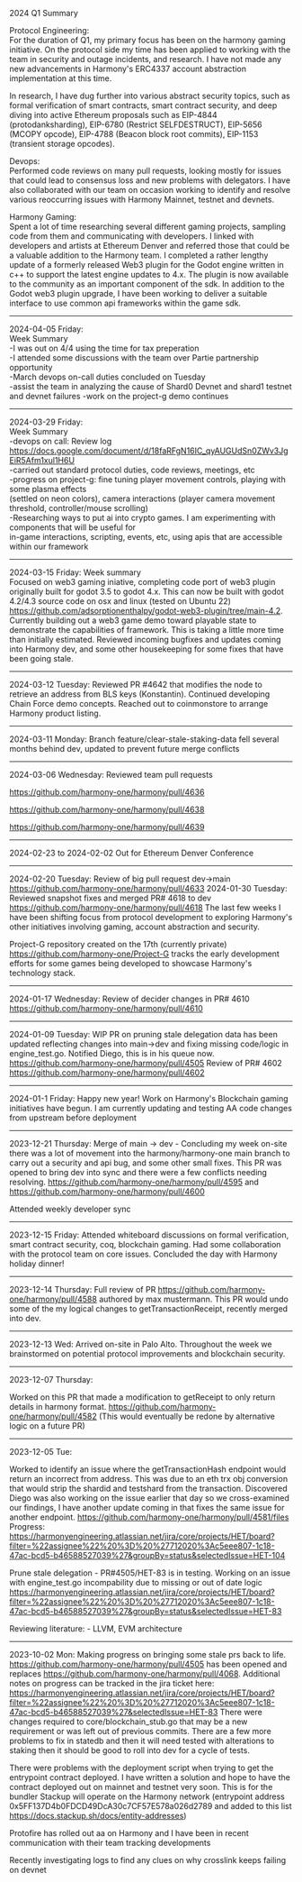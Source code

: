 2024 Q1 Summary<br>

Protocol Engineering:<br>
For the duration of Q1, my primary focus has been on the harmony gaming initiative. On the protocol side my time has been applied to working with the team in security and outage incidents, and research. I have not made any new advancements in Harmony's ERC4337 account abstraction implementation at this time. 

In research, I have dug further into various abstract security topics, such as formal verification of smart contracts, smart contract security, and deep diving into active Ethereum proposals such as EIP-4844 (protodanksharding), EIP-6780 (Restrict SELFDESTRUCT), EIP-5656 (MCOPY opcode), EIP-4788 (Beacon block root commits), EIP-1153 (transient storage opcodes). 

Devops:<br>
Performed code reviews on many pull requests, looking mostly for issues that could lead to consensus loss and new problems with delegators. I have also collaborated with our team on occasion working to identify and resolve various reoccurring issues with Harmony Mainnet, testnet and devnets. 

Harmony Gaming:<br>
Spent a lot of time researching several different gaming projects, sampling code from them and communicating with developers. I linked with developers and artists at Ethereum Denver and referred those that could be a valuable addition to the Harmony team. 
I completed a rather lengthy update of a formerly released Web3 plugin for the Godot engine written in c++ to support the latest engine updates to 4.x. The plugin is now available to the community as an important component of the sdk. In addition to the Godot web3 plugin upgrade, I have been working to deliver a suitable interface to use common api frameworks within the game sdk. 

---

2024-04-05 Friday: <br>
Week Summary<br>
-I was out on 4/4 using the time for tax preperation<br>
-I attended some discussions with the team over Partie partnership opportunity<br>
-March devops on-call duties concluded on Tuesday<br>
-assist the team in analyzing the cause of Shard0 Devnet and shard1 testnet and devnet failures
-work on the project-g demo continues

---
2024-03-29 Friday: <br>
Week Summary<br>
-devops on call: Review log https://docs.google.com/document/d/18faRFgN16IC_qyAUGUdSn0ZWv3JgEiR5Afm1xul1H6U<br>
 -carried out standard protocol duties, code reviews, meetings, etc<br>
 -progress on project-g: fine tuning player movement controls, playing with some plasma effects<br> (settled on neon colors), camera interactions (player camera movement threshold, controller/mouse scrolling)<br>
 -Researching ways to put ai into crypto games. I am experimenting with components that will be useful for<br> in-game interactions, scripting, events, etc, using apis that are accessible within our framework<br>

---

2024-03-15 Friday: 
Week summary<br>
Focused on web3 gaming iniative, completing code port of web3 plugin originally built for godot 3.5 to godot 4.x. This can now be built with godot 4.2/4.3 source code on osx and linux (tested on Ubuntu 22) https://github.com/adsorptionenthalpy/godot-web3-plugin/tree/main-4.2. Currently building out a web3 game demo toward playable state to demonstrate the capabilities of framework. This is taking a little more time than initially estimated. 
Reviewed incoming bugfixes and updates coming into Harmony dev, and some other housekeeping for some fixes that have been going stale. 
 
---

2024-03-12 Tuesday: Reviewed PR #4642 that modifies the node to retrieve an address from BLS keys (Konstantin). Continued developing Chain Force demo concepts. Reached out to coinmonstore to arrange Harmony product listing. 

---

2024-03-11 Monday: Branch feature/clear-stale-staking-data fell several months behind dev, updated to prevent future merge conflicts

---

2024-03-06 Wednesday: Reviewed team pull requests

https://github.com/harmony-one/harmony/pull/4636

https://github.com/harmony-one/harmony/pull/4638

https://github.com/harmony-one/harmony/pull/4639

---

2024-02-23 to 2024-02-02
Out for Ethereum Denver Conference

---
2024-02-20 Tuesday: Review of big pull request dev->main https://github.com/harmony-one/harmony/pull/4633
2024-01-30 Tuesday: Reviewed snapshot fixes and merged PR# 4618 to dev https://github.com/harmony-one/harmony/pull/4618
The last few weeks I have been shifting focus from protocol development to exploring Harmony's other initiatives involving gaming, account abstraction and security. 

Project-G repository created on the 17th (currently private) https://github.com/harmony-one/Project-G tracks the early development efforts for some games being developed to showcase Harmony's technology stack.

---
 
2024-01-17 Wednesday: Review of decider changes in PR# 4610 https://github.com/harmony-one/harmony/pull/4610

---

2024-01-09 Tuesday: WIP PR on pruning stale delegation data has been updated reflecting changes into main->dev and fixing missing code/logic in engine_test.go. Notified Diego, this is in his queue now.
https://github.com/harmony-one/harmony/pull/4505
Review of PR# 4602 https://github.com/harmony-one/harmony/pull/4602

---

2024-01-1 Friday: Happy new year! Work on Harmony's Blockchain gaming initiatives have begun. I am currently updating and testing AA code changes from upstream before deployment

---

2023-12-21 Thursday: 
Merge of main -> dev - Concluding my week on-site there was a lot of movement into the harmony/harmony-one main branch to carry out a security and api bug, and some other small fixes. This PR was opened to bring dev into sync and there were a few conflicts needing resolving. https://github.com/harmony-one/harmony/pull/4595 and https://github.com/harmony-one/harmony/pull/4600

Attended weekly developer sync

---

2023-12-15 Friday:  Attended whiteboard discussions on formal verification, smart contract security, coq, blockchain gaming. Had some collaboration with the protocol team on core issues.
Concluded the day with Harmony holiday dinner!

---

2023-12-14 Thursday:
Full review of PR https://github.com/harmony-one/harmony/pull/4588 authored by max mustermann. This PR would undo some of the my logical changes to getTransactionReceipt, recently merged into dev.

---

2023-12-13 Wed:
Arrived on-site in Palo Alto. Throughout the week we brainstormed on potential protocol improvements and blockchain security.

---

2023-12-07 Thursday:

Worked on this PR that made a modification to getReceipt to only return details in harmony format. https://github.com/harmony-one/harmony/pull/4582 (This would eventually be redone by alternative logic on a future PR)

---

2023-12-05 Tue:

Worked to identify an issue where the getTransactionHash endpoint would return an incorrect from address. This was due to an eth trx obj conversion that would strip the shardid and testshard from the transaction. Discovered Diego was also working on the issue earlier that day so we cross-examined our findings, I have another update coming in that fixes the same issue for another endpoint. https://github.com/harmony-one/harmony/pull/4581/files Progress: https://harmonyengineering.atlassian.net/jira/core/projects/HET/board?filter=%22assignee%22%20%3D%20%27712020%3Ac5eee807-1c18-47ac-bcd5-b46588527039%27&groupBy=status&selectedIssue=HET-104

Prune stale delegation - PR#4505/HET-83 is in testing. Working on an issue with engine_test.go incompability due to missing or out of date logic https://harmonyengineering.atlassian.net/jira/core/projects/HET/board?filter=%22assignee%22%20%3D%20%27712020%3Ac5eee807-1c18-47ac-bcd5-b46588527039%27&groupBy=status&selectedIssue=HET-83

Reviewing literature: - LLVM, EVM architecture

---

2023-10-02 Mon: Making progress on bringing some stale prs back to life. https://github.com/harmony-one/harmony/pull/4505 has been opened and replaces https://github.com/harmony-one/harmony/pull/4068. Additional notes on progress can be tracked in the jira ticket here: https://harmonyengineering.atlassian.net/jira/core/projects/HET/board?filter=%22assignee%22%20%3D%20%27712020%3Ac5eee807-1c18-47ac-bcd5-b46588527039%27&selectedIssue=HET-83
There were changes required to core/blockchain_stub.go that may be a new requirement or was left out of previous commits.
There are a few more problems to fix in statedb and then it will need tested with alterations to staking then it should be good to roll into dev for a cycle of tests. 

There were problems with the deployment script when trying to get the entrypoint contract deployed. I have written a solution and hope to have the contract deployed out on mainnet and testnet very soon. This is for the bundler Stackup will operate on the Harmony network (entrypoint address 0x5FF137D4b0FDCD49DcA30c7CF57E578a026d2789 and added to this list https://docs.stackup.sh/docs/entity-addresses)

Protofire has rolled out aa on Harmony and I have been in recent communication with their team tracking developments

Recently investigating logs to find any clues on why crosslink keeps failing on devnet
